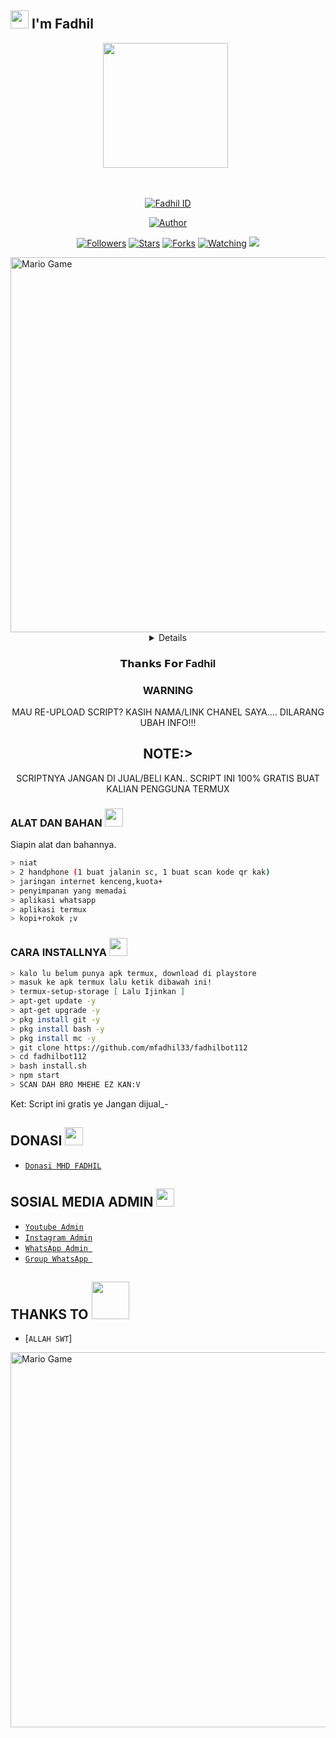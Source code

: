 ## <img src="https://github.com/Mfadhil33/fadhilbot112/Hi.gif" width="29px"> I'm Fadhil
<p align="center">
<p align='center'><a href="https://instagram.com/mhd_fadhil112_"><img height="200" src="https://avatars.githubusercontent.com/u/74324843?v=4=true"></a>&nbsp;&nbsp;</p>
</p>
<br>



<p align="center">
<a href="#"><img title="Fadhil ID" src="https://img.shields.io/badge/MHD FADHIL-green?colorA=%23ff0000&colorB=%23017e40&style=for-the-badge"></a>
</p>
<p align="center">
<a href="https://github.com/mfadhil33"><img title="Author" src="https://img.shields.io/badge/AUTHOR-FADHIL-orange.svg?style=for-the-badge&logo=github"></a>
</p>
<p align="center">
<a href="https://github.com/mfadhil33/fadhilbot112/followers"><img title="Followers" src="https://img.shields.io/github/followers/mfadhil33?color=blue&style=flat-square"></a>
<a href="https://github.com/mfadhil33/fadhilbot112/stargazers/"><img title="Stars" src="https://img.shields.io/github/stars/mfadhil33/babybotcolor=red&style=flat-square"></a>
<a href="https://github.com/mfadhil33/fadhilbot112/network/members"><img title="Forks" src="https://img.shields.io/github/forks/mfadhil33/fadhilbot112?color=red&style=flat-square"></a>
<a href="https://github.com/mfadhil33/fadhilbot112/watchers"><img title="Watching" src="https://img.shields.io/github/watchers/mfadhil33/fadhilbot112?label=Watchers&color=blue&style=flat-square"></a>
<a href="https://hits.seeyoufarm.com"><img src="https://hits.seeyoufarm.com/api/count/incr/badge.svg?url=https%3A%2F%2Fgithub.com%2FRamlan404%2Fbabybot&count_bg=%2379C83D&title_bg=%23555555&icon=probot.svg&icon_color=%2300FF6D&title=hits&edge_flat=false"/></a>
</p>
<img src="https://github.com/TheDudeThatCode/TheDudeThatCode/blob/master/Assets/Developer.gif" alt="Mario Game" width="600" />
<div align="center">
<details>
 
</details>

### 𝗧𝗵𝗮𝗻𝗸𝘀 𝗙𝗼𝗿 Fadhil

### WARNING
MAU RE-UPLOAD SCRIPT? KASIH NAMA/LINK CHANEL SAYA.... DILARANG UBAH INFO!!!

## NOTE:> 
SCRIPTNYA JANGAN DI JUAL/BELI KAN.. SCRIPT INI 100% GRATIS BUAT KALIAN PENGGUNA TERMUX
</div>

### ALAT DAN BAHAN <img src="https://github.com/TheDudeThatCode/TheDudeThatCode/blob/master/Assets/Mario_Hello_Big.gif" width="29px">
Siapin alat dan bahannya.
```bash
> niat
> 2 handphone (1 buat jalanin sc, 1 buat scan kode qr kak)
> jaringan internet kenceng,kuota+
> penyimpanan yang memadai
> aplikasi whatsapp
> aplikasi termux
> kopi+rokok ;v
```

### CARA INSTALLNYA  <img src="https://github.com/TheDudeThatCode/TheDudeThatCode/blob/master/Assets/hmm.gif" width="29px">
```bash
> kalo lu belum punya apk termux, download di playstore
> masuk ke apk termux lalu ketik dibawah ini!
> termux-setup-storage [ Lalu Ijinkan ]
> apt-get update -y
> apt-get upgrade -y
> pkg install git -y
> pkg install bash -y
> pkg install mc -y
> git clone https://github.com/mfadhil33/fadhilbot112
> cd fadhilbot112
> bash install.sh
> npm start
> SCAN DAH BRO MHEHE EZ KAN:V
```


Ket: Script ini gratis ye Jangan dijual_-

## DONASI <img src="https://github.com/TheDudeThatCode/TheDudeThatCode/blob/master/Assets/coin.gif" width="29px">
* [`Donasi MHD FADHIL`](https://saweria.co/mhdfadhilaryaputra)


## SOSIAL MEDIA ADMIN <img src="https://github.com/TheDudeThatCode/TheDudeThatCode/blob/master/Assets/powerup.gif" width="29px">

* [`Youtube Admin`](https://youtube.com/c/FadhilChannel21)
* [`Instagram Admin`](https://instagram.com/mhd_fadhil112)
* [`WhatsApp Admin `](https://wa.me/+628877558686)
* [`Group WhatsApp `](https://chat.whatsapp.com/DcSr2e5hLMd7PkufBVym)
## THANKS TO <img src="https://github.com/TheDudeThatCode/TheDudeThatCode/blob/master/Assets/Handshake.gif" width="60px">

* [`ALLAH SWT`]
<img src="https://github.com/TheDudeThatCode/TheDudeThatCode/blob/master/Assets/Mario_Gameplay.gif" alt="Mario Game" width="600" />

